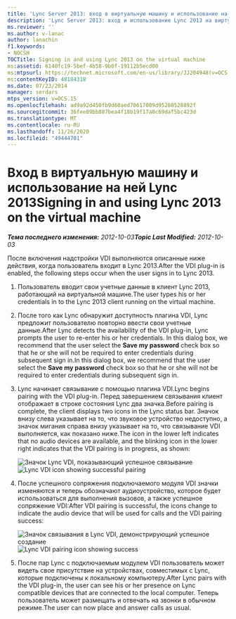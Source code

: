 ```yaml
---
title: 'Lync Server 2013: вход в виртуальную машину и использование на ней Lync 2013'
description: 'Lync Server 2013: вход и использование Lync 2013 на виртуальной машине.'
ms.reviewer: ''
ms.author: v-lanac
author: lanachin
f1.keywords:
- NOCSH
TOCTitle: Signing in and using Lync 2013 on the virtual machine
ms:assetid: 6140fc19-5bef-4b58-9b0f-19112b5ecd00
ms:mtpsurl: https://technet.microsoft.com/en-us/library/JJ204948(v=OCS.15)
ms:contentKeyID: 48184318
ms.date: 07/23/2014
manager: serdars
mtps_version: v=OCS.15
ms.openlocfilehash: ad9a92d450fb9d60aed70617089d95280528892f
ms.sourcegitcommit: 36fee89bb887bea4f18b19f17a8c69daf5bc423d
ms.translationtype: MT
ms.contentlocale: ru-RU
ms.lasthandoff: 11/26/2020
ms.locfileid: "49444701"
---
```

# <a name="signing-in-and-using-lync-2013-on-the-virtual-machine"></a><span data-ttu-id="fe429-103">Вход в виртуальную машину и использование на ней Lync 2013</span><span class="sxs-lookup"><span data-stu-id="fe429-103">Signing in and using Lync 2013 on the virtual machine</span></span>

<div data-xmlns="http://www.w3.org/1999/xhtml">

<div class="topic" data-xmlns="http://www.w3.org/1999/xhtml" data-msxsl="urn:schemas-microsoft-com:xslt" data-cs="https://msdn.microsoft.com/">

<div data-asp="https://msdn2.microsoft.com/asp">



</div>

<div id="mainSection">

<div id="mainBody"><span data-ttu-id="fe429-104">

<span> </span></span><span class="sxs-lookup"><span data-stu-id="fe429-104">

<span> </span></span></span>

<span data-ttu-id="fe429-105">_**Тема последнего изменения:** 2012-10-03_</span><span class="sxs-lookup"><span data-stu-id="fe429-105">_**Topic Last Modified:** 2012-10-03_</span></span>

<span data-ttu-id="fe429-106">После включения надстройки VDI выполняются описанные ниже действия, когда пользователь входит в Lync 2013.</span><span class="sxs-lookup"><span data-stu-id="fe429-106">After the VDI plug-in is enabled, the following steps occur when the user signs in to Lync 2013.</span></span>

1.  <span data-ttu-id="fe429-107">Пользователь вводит свои учетные данные в клиент Lync 2013, работающий на виртуальной машине.</span><span class="sxs-lookup"><span data-stu-id="fe429-107">The user types his or her credentials in to the Lync 2013 client running on the virtual machine.</span></span>

2.  <span data-ttu-id="fe429-108">После того как Lync обнаружит доступность плагина VDI, Lync предложит пользователю повторно ввести свои учетные данные.</span><span class="sxs-lookup"><span data-stu-id="fe429-108">After Lync detects the availability of the VDI plug-in, Lync prompts the user to re-enter his or her credentials.</span></span> <span data-ttu-id="fe429-109">In this dialog box, we recommend that the user select the **Save my password** check box so that he or she will not be required to enter credentials during subsequent sign in.</span><span class="sxs-lookup"><span data-stu-id="fe429-109">In this dialog box, we recommend that the user select the **Save my password** check box so that he or she will not be required to enter credentials during subsequent sign in.</span></span>

3.  <span data-ttu-id="fe429-110">Lync начинает связывание с помощью плагина VDI.</span><span class="sxs-lookup"><span data-stu-id="fe429-110">Lync begins pairing with the VDI plug-in.</span></span> <span data-ttu-id="fe429-111">Перед завершением связывания клиент отображает в строке состояния Lync два значка.</span><span class="sxs-lookup"><span data-stu-id="fe429-111">Before pairing is complete, the client displays two icons in the Lync status bar.</span></span> <span data-ttu-id="fe429-112">Значок внизу слева указывает на то, что звуковое устройство недоступно, а значок мигания справа внизу указывает на то, что связывание VDI выполняется, как показано ниже.</span><span class="sxs-lookup"><span data-stu-id="fe429-112">The icon in the lower left indicates that no audio devices are available, and the blinking icon in the lower right indicates that the VDI pairing is in progress, as shown:</span></span>
    
    <span data-ttu-id="fe429-113">![Значок Lync VDI, показывающий успешное связывание](images/JJ204948.303d618c-4bc8-41c4-8553-2475de0d395e(OCS.15).png "Значок Lync VDI, показывающий успешное связывание")</span><span class="sxs-lookup"><span data-stu-id="fe429-113">![Lync VDI icon showing successful pairing](images/JJ204948.303d618c-4bc8-41c4-8553-2475de0d395e(OCS.15).png "Lync VDI icon showing successful pairing")</span></span>  

4.  <span data-ttu-id="fe429-114">После успешного сопряжения подключаемого модуля VDI значки изменяются и теперь обозначают аудиоустройство, которое будет использоваться для выполнения вызовов, а также успешное сопряжение VDI:</span><span class="sxs-lookup"><span data-stu-id="fe429-114">After VDI pairing is successful, the icons change to indicate the audio device that will be used for calls and the VDI pairing success:</span></span>
    
    <span data-ttu-id="fe429-115">![Значок связывания в Lync VDI, демонстрирующий успешное создание](images/JJ204948.57be3387-a3e5-4949-831e-f5ff9fcc5598(OCS.15).png "Значок связывания в Lync VDI, демонстрирующий успешное создание")</span><span class="sxs-lookup"><span data-stu-id="fe429-115">![Lync VDI pairing icon showing success](images/JJ204948.57be3387-a3e5-4949-831e-f5ff9fcc5598(OCS.15).png "Lync VDI pairing icon showing success")</span></span>  

5.  <span data-ttu-id="fe429-116">После пар Lync с подключаемым модулем VDI пользователь может видеть свое присутствие на устройствах, совместимых с Lync, которые подключены к локальному компьютеру.</span><span class="sxs-lookup"><span data-stu-id="fe429-116">After Lync pairs with the VDI plug-in, the user can see his or her presence on Lync compatible devices that are connected to the local computer.</span></span> <span data-ttu-id="fe429-117">Теперь пользователь может размещать и отвечать на звонки в обычном режиме.</span><span class="sxs-lookup"><span data-stu-id="fe429-117">The user can now place and answer calls as usual.</span></span>

<span data-ttu-id="fe429-118"></div>

<span> </span>

</div>

</div>

</span><span class="sxs-lookup"><span data-stu-id="fe429-118"></div>

<span> </span>

</div>

</div>

</span></span></div>

